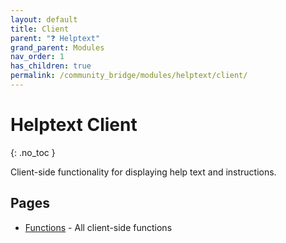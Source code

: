 ```yaml
---
layout: default
title: Client
parent: "❓ Helptext"
grand_parent: Modules
nav_order: 1
has_children: true
permalink: /community_bridge/modules/helptext/client/
---
```


# Helptext Client
{: .no_toc }

Client-side functionality for displaying help text and instructions.

## Pages

- [Functions](client/functions.md) - All client-side functions